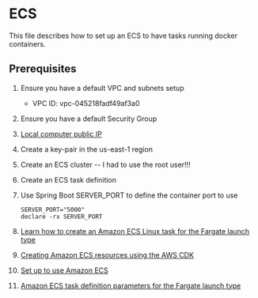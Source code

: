 # ECS

This file describes how to set up an ECS to have tasks running docker containers.

## Prerequisites

1. Ensure you have a default VPC and subnets setup
    - VPC ID: vpc-045218fadf49af3a0
2. Ensure you have a default Security Group
3. [Local computer public IP](https://checkip.amazonaws.com/)
4. Create a key-pair in the us-east-1 region
5. Create an ECS cluster -- I had to use the root user!!!
6. Create an ECS task definition
7. Use Spring Boot SERVER_PORT to define the container port to use

   ```shell
   SERVER_PORT="5000"
   declare -rx SERVER_PORT   
   ```
   
8. [Learn how to create an Amazon ECS Linux task for the Fargate launch type](https://docs.aws.amazon.com/AmazonECS/latest/developerguide/getting-started-fargate.html)
9. [Creating Amazon ECS resources using the AWS CDK](https://docs.aws.amazon.com/AmazonECS/latest/developerguide/tutorial-ecs-web-server-cdk.html)
10. [Set up to use Amazon ECS](https://docs.aws.amazon.com/AmazonECS/latest/developerguide/get-set-up-for-amazon-ecs.html)
11. [Amazon ECS task definition parameters for the Fargate launch type](https://docs.aws.amazon.com/AmazonECS/latest/developerguide/task_definition_parameters.html#container_definition_portmappings?icmpid=docs_ecs_hp-task-definition)